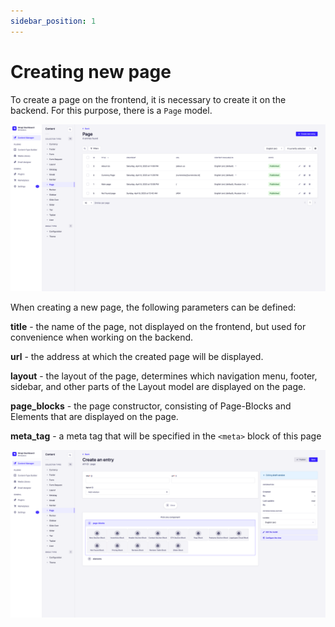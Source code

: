 ```yaml
---
sidebar_position: 1
---
```


# Creating new page

To create a page on the frontend, it is necessary to create it on the backend. For this purpose, there is a `Page` model.

![Pages](./img/strapi-pages.png)

When creating a new page, the following parameters can be defined:

**title** - the name of the page, not displayed on the frontend, but used for convenience when working on the backend.

**url** - the address at which the created page will be displayed.

**layout** - the layout of the page, determines which navigation menu, footer, sidebar, and other parts of the Layout model are displayed on the page.

**page_blocks** - the page constructor, consisting of Page-Blocks and Elements that are displayed on the page.

**meta_tag** - a meta tag that will be specified in the `<meta>` block of this page

![Creating Page](./img/strapi-creating-page.png)
